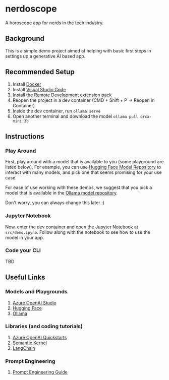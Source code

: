 # nerdoscope

A horoscope app for nerds in the tech industry.

## Background

This is a simple demo project aimed at helping with basic first steps in settings up a generative AI based app.

## Recommended Setup

1. Install [Docker](https://www.docker.com/products/docker-desktop)
2. Install [Visual Studio Code](https://code.visualstudio.com/)
3. Install the [Remote Development extension pack](https://marketplace.visualstudio.com/items?itemName=ms-vscode-remote.vscode-remote-extensionpack)
4. Reopen the project in a dev container (CMD + Shift + P -> Reopen in Container)
5. Inside the dev container, run `ollama serve`
6. Open another terminal and download the model `ollama pull orca-mini:3b`

## Instructions

### Play Around

First, play around with a model that is available to you (some playground are listed below). 
For example, you can use [Hugging Face Model Repository](https://huggingface.co/models) to interact with many models, and pick one that seems promising for your use case.

For ease of use working with these demos, we suggest that you pick a model that is available in the [Ollama model repository](https://ollama.com/library).

Don't worry, you can always change this later :)

### Jupyter Notebook

Now, enter the dev container and open the Jupyter Notebook at `src/demo.ipynb`.
Follow along with the notebook to see how to use the model in your app.

### Code your CLI

TBD

## Useful Links

### Models and Playgrounds
1. [Azure OpenAI Studio](https://oai.azure.com/)
2. [Hugging Face](https://huggingface.co/)
3. [Ollama](https://ollama.com/)

### Libraries (and coding tutorials)
1. [Azure OpenAI Quickstarts](https://learn.microsoft.com/en-us/azure/ai-services/openai/)
2. [Semantic Kernel](https://learn.microsoft.com/en-us/semantic-kernel/get-started/quick-start-guide?tabs=python)
3. [LangChain](https://python.langchain.com/docs/get_started/quickstart)

### Prompt Engineering
1. [Prompt Engineering Guide](https://www.promptingguide.ai/)
